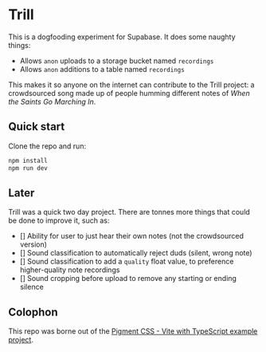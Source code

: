 # Trill

This is a dogfooding experiment for Supabase. It does some naughty things:

- Allows `anon` uploads to a storage bucket named `recordings`
- Allows `anon` additions to a table named `recordings`

This makes it so anyone on the internet can contribute to the Trill project: a crowdsourced song made up of people humming different notes of _When the Saints Go Marching In_.

## Quick start

Clone the repo and run:

```bash
npm install
npm run dev
```

## Later

Trill was a quick two day project. There are tonnes more things that could be done to improve it, such as:

- [] Ability for user to just hear their own notes (not the crowdsourced version)
- [] Sound classification to automatically reject duds (silent, wrong note)
- [] Sound classification to add a `quality` float value, to preference higher-quality note recordings
- [] Sound cropping before upload to remove any starting or ending silence

## Colophon

This repo was borne out of the [Pigment CSS - Vite with TypeScript example project](https://github.com/mui/pigment-css/tree/master/examples/pigment-css-vite-ts).

